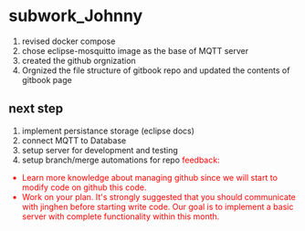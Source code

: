 # subwork\_Johnny
  1. revised docker compose
  2. chose eclipse-mosquitto image as the base of MQTT server
  3. created the github orgnization
  4. Orgnized the file structure of gitbook repo and updated the contents of gitbook page
## next step
  1. implement persistance storage (eclipse docs)
  2. connect MQTT to Database
  3. setup server for development and testing
  4. setup branch/merge automations for repo
<font color="red">feedback:
- Learn more knowledge about managing github since we will start to modify code on github this code. 
- Work on your plan. It's strongly suggested that you should communicate with jinghen before starting write code. Our goal is to implement a basic server with complete functionality within this month.
</font>